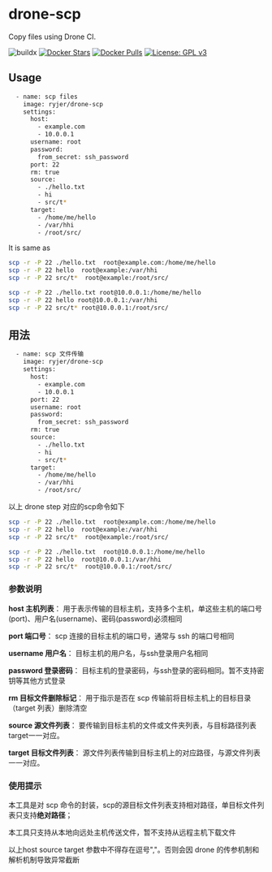 # drone-scp
Copy files using Drone CI.

![buildx](https://github.com/ryjer/drone-scp/workflows/buildx-latest/badge.svg)
[![Docker Stars](https://img.shields.io/docker/stars/ryjer/drone-scp.svg)](https://hub.docker.com/r/ryjer/drone-scp/)
[![Docker Pulls](https://img.shields.io/docker/pulls/ryjer/drone-scp.svg)](https://hub.docker.com/r/ryjer/drone-scp/)
[![License: GPL v3](https://img.shields.io/badge/License-GPL%20v3-blue.svg)](https://www.gnu.org/licenses/gpl-3.0)

## Usage
```bash
  - name: scp files
    image: ryjer/drone-scp
    settings:
      host:
        - example.com
        - 10.0.0.1
      username: root
      password:
        from_secret: ssh_password
      port: 22
      rm: true
      source:
        - ./hello.txt
        - hi
        - src/t*
      target: 
        - /home/me/hello
        - /var/hhi
        - /root/src/
```
It is same as
```bash
scp -r -P 22 ./hello.txt  root@example.com:/home/me/hello
scp -r -P 22 hello  root@example:/var/hhi
scp -r -P 22 src/t*  root@example:/root/src/

scp -r -P 22 ./hello.txt root@10.0.0.1:/home/me/hello
scp -r -P 22 hello root@10.0.0.1:/var/hhi
scp -r -P 22 src/t* root@10.0.0.1:/root/src/
```

## 用法
```bash
  - name: scp 文件传输
    image: ryjer/drone-scp
    settings:
      host:
        - example.com
        - 10.0.0.1
      port: 22
      username: root
      password:
        from_secret: ssh_password
      rm: true
      source:
        - ./hello.txt
        - hi
        - src/t*
      target: 
        - /home/me/hello
        - /var/hhi
        - /root/src/
```
以上 drone step 对应的scp命令如下
```bash
scp -r -P 22 ./hello.txt  root@example.com:/home/me/hello
scp -r -P 22 hello  root@example:/var/hhi
scp -r -P 22 src/t*  root@example:/root/src/

scp -r -P 22 ./hello.txt  root@10.0.0.1:/home/me/hello
scp -r -P 22 hello  root@10.0.0.1:/var/hhi
scp -r -P 22 src/t*  root@10.0.0.1:/root/src/
```
### 参数说明
**host 主机列表**：  用于表示传输的目标主机，支持多个主机，单这些主机的端口号(port)、用户名(username)、密码(password)必须相同

**port 端口号**：  scp 连接的目标主机的端口号，通常与 ssh 的端口号相同

**username 用户名**：  目标主机的用户名，与ssh登录用户名相同

**password 登录密码**：  目标主机的登录密码，与ssh登录的密码相同。暂不支持密钥等其他方式登录

**rm 目标文件删除标记**：  用于指示是否在 scp 传输前将目标主机上的目标目录（target 列表）删除清空

**source 源文件列表**：  要传输到目标主机的文件或文件夹列表，与目标路径列表target一一对应。

**target 目标文件列表**：  源文件列表传输到目标主机上的对应路径，与源文件列表一一对应。

### 使用提示
本工具是对 scp 命令的封装，scp的源目标文件列表支持相对路径，单目标文件列表只支持**绝对路径**；

本工具只支持从本地向远处主机传送文件，暂不支持从远程主机下载文件

以上host source target 参数中不得存在逗号","。否则会因 drone 的传参机制和解析机制导致异常截断
